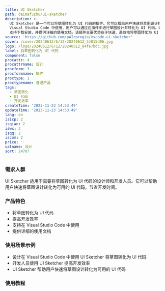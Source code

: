 ```yaml
---
title: UI Sketcher
path: daimafuzhu/ui-sketcher
description: >-
  UI Sketcher 是一个可以将草图转化为 UI 代码的插件。它可以帮助用户快速将草图设计转化为可用的 UI 代码，提高开发效率。该插件支持在
  Visual Studio Code 中使用，用户可以通过在插件中进行草图设计并转化为 UI 代码。UI Sketcher
  支持下载安装，并提供详细的使用文档。该插件主要优势在于快速、高效地将草图转化为 UI 代码，提供了简单易用的界面和丰富的功能。
source: 'https://github.com/pAIrprogio/vscode-ui-sketcher'
cover: /cover/20240612/6/12/20240612_53815d06.jpg
logo: /logo/20240612/6/12/20240612_84fe7bdc.jpg
label: 将草图转化为 UI 代码
component: false
procattr: 4
procattrname: 设计
procform: 3
procformname: 插件
proctype: 1
proctypename: 普通产品
tags:
  - 草图转化
  - UI 代码
  - 开发效率
createTime: '2023-11-23 14:53:49'
updateTime: '2023-11-23 14:53:49'
lang: en
isicp: 2
isqian: 2
iswx: 2
isqq: 2
iscom: 2
price: ''
catname: 设计
sort: 24787
---
```




### 需求人群
UI Sketcher 适用于需要将草图转化为 UI 代码的设计师和开发人员。它可以帮助用户快速将草图设计转化为可用的 UI 代码，节省开发时间。

### 产品特色
- 将草图转化为 UI 代码
- 提高开发效率
- 支持在 Visual Studio Code 中使用
- 提供详细的使用文档

### 使用场景示例
- 设计在 Visual Studio Code 中使用 UI Sketcher 将草图转化为 UI 代码
- 开发人员使用 UI Sketcher 提高开发效率
- UI Sketcher 帮助用户快速将草图设计转化为可用的 UI 代码

### 使用教程


  
